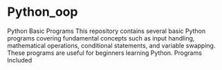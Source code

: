 # Python_oop
Python Basic Programs  This repository contains several basic Python programs covering fundamental concepts such as input handling, mathematical operations, conditional statements, and variable swapping. These programs are useful for beginners learning Python.  Programs Included
